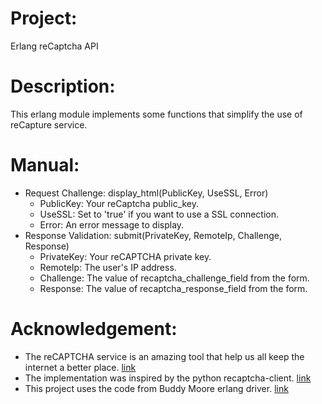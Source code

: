 # Project:
Erlang reCaptcha API


# Description:
This erlang module implements some functions that simplify the use of reCapture service.


# Manual:
  - Request Challenge: display_html(PublicKey, UseSSL, Error)
    - PublicKey: Your reCaptcha public_key.
    - UseSSL: Set to 'true' if you want to use a SSL connection.
    - Error: An error message to display.
  - Response Validation: submit(PrivateKey, RemoteIp, Challenge, Response)
    - PrivateKey: Your reCAPTCHA private key.
    - RemoteIp: The user's IP address.
    - Challenge: The value of recaptcha_challenge_field from the form.
    - Response: The value of recaptcha_response_field from the form.


# Acknowledgement:
  - The reCAPTCHA service is an amazing tool that help us all keep the internet a better place. [link](http://recaptcha.net)
  - The implementation was inspired by the python recaptcha-client. [link](http://pypi.python.org/pypi/recaptcha-client)
  - This project uses the code from Buddy Moore erlang driver. [link](http://code.google.com/p/recaptcha-erlang)
